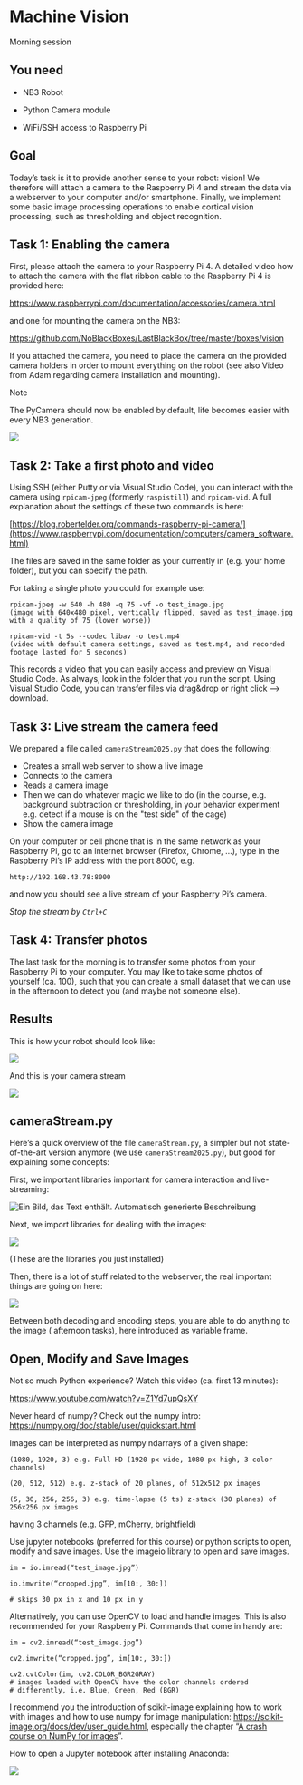 Machine Vision
==============

Morning session

You need
--------

-   NB3 Robot

-   Python Camera module

-   WiFi/SSH access to Raspberry Pi

Goal
----

Today’s task is it to provide another sense to your robot: vision! We
therefore will attach a camera to the Raspberry Pi 4 and stream the data
via a webserver to your computer and/or smartphone. Finally, we
implement some basic image processing operations to enable cortical
vision processing, such as thresholding and object recognition.

Task 1: Enabling the camera
---------------------------

First, please attach the camera to your Raspberry Pi 4. A detailed video
how to attach the camera with the flat ribbon cable to the Raspberry Pi
4 is provided here:

<https://www.raspberrypi.com/documentation/accessories/camera.html>

and one for mounting the camera on the NB3:

<https://github.com/NoBlackBoxes/LastBlackBox/tree/master/boxes/vision>

If you attached the camera, you need to place the camera on the provided
camera holders in order to mount everything on the robot (see also Video
from Adam regarding camera installation and mounting). 

> [!NOTE]  
> The PyCamera should now be enabled by default, life becomes easier with every NB3 generation.

![](./media/image1.png)

Task 2: Take a first photo and video
------------------------------------

Using SSH (either Putty or via Visual Studio Code), you can interact with the camera using `rpicam-jpeg` (formerly `raspistill`) and
`rpicam-vid`. A full explanation about the settings of these two commands is
here:

[https://blog.robertelder.org/commands-raspberry-pi-camera/](https://www.raspberrypi.com/documentation/computers/camera_software.html)

The files are saved in the same folder as your currently in (e.g. your
home folder), but you can specify the path.

For taking a single photo you could for example use:

    rpicam-jpeg -w 640 -h 480 -q 75 -vf -o test_image.jpg
    (image with 640x480 pixel, vertically flipped, saved as test_image.jpg with a quality of 75 (lower worse))

    rpicam-vid -t 5s --codec libav -o test.mp4
    (video with default camera settings, saved as test.mp4, and recorded footage lasted for 5 seconds)

This records a video that you can easily access and preview on Visual Studio Code. As always, look in the folder that you run the script.
Using Visual Studio Code, you can transfer files via drag&drop or right click --> download.

Task 3: Live stream the camera feed
-----------------------------------

We prepared a file called `cameraStream2025.py` that does the following:

- Creates a small web server to show a live image
- Connects to the camera
- Reads a camera image
- Then we can do whatever magic we like to do (in the course, e.g. background subtraction or thresholding, in your behavior experiment e.g. detect if a mouse is on the "test side" of the cage)
- Show the camera image

On your computer or cell phone that is in the same network as your
Raspberry Pi, go to an internet browser (Firefox, Chrome, …), type in
the Raspberry Pi’s IP address with the port 8000, e.g.

    http://192.168.43.78:8000

and now you should see a live stream of your Raspberry Pi’s camera.

*Stop the stream by `Ctrl+C`*

Task 4: Transfer photos
---------------------------------

The last task for the morning is to transfer some photos from your Raspberry
Pi to your computer. You may like to take some photos of yourself (ca. 100), 
such that you can create a small dataset that we can use in the afternoon to detect you (and maybe not someone else).


Results
-------

This is how your robot should look like:

![](./media/image3a.png)

And this is your camera stream

![](./media/image4.png)

cameraStream.py
---------------

Here’s a quick overview of the file `cameraStream.py`, a simpler but not state-of-the-art version anymore (we use `cameraStream2025.py`), but good for explaining some concepts:

First, we important libraries important for camera interaction and
live-streaming:

![Ein Bild, das Text enthält. Automatisch generierte
Beschreibung](./media/image5.png)

Next, we import libraries for dealing with the images:

![](./media/image6.png)

(These are the libraries you just installed)

Then, there is a lot of stuff related to the webserver, the real
important things are going on here:

![](./media/image7.png)

Between both decoding and encoding steps, you are able to do anything to
the image ( afternoon tasks), here introduced as variable frame.

Open, Modify and Save Images
----------------------------

Not so much Python experience? Watch this video (ca. first 13 minutes):

<https://www.youtube.com/watch?v=Z1Yd7upQsXY>

Never heard of numpy? Check out the numpy intro:
<https://numpy.org/doc/stable/user/quickstart.html>

Images can be interpreted as numpy ndarrays of a given shape:

    (1080, 1920, 3) e.g. Full HD (1920 px wide, 1080 px high, 3 color
    channels)

    (20, 512, 512) e.g. z-stack of 20 planes, of 512x512 px images

    (5, 30, 256, 256, 3) e.g. time-lapse (5 ts) z-stack (30 planes) of
    256x256 px images

having 3 channels (e.g. GFP, mCherry, brightfield)

Use jupyter notebooks (preferred for this course) or python scripts to
open, modify and save images. Use the imageio library to open and save
images.

    im = io.imread(“test_image.jpg”)

    io.imwrite(“cropped.jpg”, im[10:, 30:])

    # skips 30 px in x and 10 px in y

Alternatively, you can use OpenCV to load and handle images. This is
also recommended for your Raspberry Pi. Commands that come in handy are:

    im = cv2.imread(“test_image.jpg”)

    cv2.imwrite(“cropped.jpg”, im[10:, 30:])

    cv2.cvtColor(im, cv2.COLOR_BGR2GRAY)
    # images loaded with OpenCV have the color channels ordered
    # differently, i.e. Blue, Green, Red (BGR)

I recommend you the introduction of scikit-image explaining how to work
with images and how to use numpy for image manipulation:
<https://scikit-image.org/docs/dev/user_guide.html>, especially the
chapter “[A crash course on NumPy for
images](https://scikit-image.org/docs/dev/user_guide/numpy_images.html)”.

How to open a Jupyter notebook after installing Anaconda:

![](./media/image8.png)

[^1]: Numpy is a nice package for dealing with mathematics and arrays.
    <https://numpy.org/> and look at their Nature paper:
    <https://www.nature.com/articles/s41586-020-2649-2>

[^2]: OpenCV is a great open library for computer vision written in C++
    with bindings for Python. <https://opencv.org/> Also checkout
    scikit-image, another powerful library for Python.
